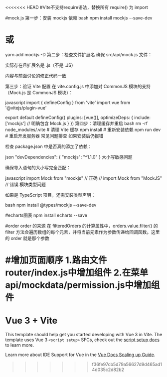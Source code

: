 <<<<<<< HEAD
#Vite不支持require语法，替换所有 require() 为 import

#mock.js
第一步：安装 mockjs 依赖
bash
npm install mockjs --save-dev
# 或
yarn add mockjs -D
第二步：检查文件扩展名
确保 src/api/mock.js 文件：

实际存在且扩展名是 .js（不是 .JS）

内容与前面讨论的修正代码一致

第三步：验证 Vite 配置
在 vite.config.js 中添加对 CommonJS 模块的支持（Mock.js 是 CommonJS 模块）：

javascript
import { defineConfig } from 'vite'
import vue from '@vitejs/plugin-vue'

export default defineConfig({
  plugins: [vue()],
  optimizeDeps: {
    include: ['mockjs'] // 明确包含 Mock.js
  }
})
第四步：清理缓存并重启
bash
rm -rf node_modules/.vite  # 清理 Vite 缓存
npm install               # 重新安装依赖
npm run dev              # 重启开发服务器
常见问题排查
如果安装后仍报错

检查 package.json 中是否真的添加了依赖：

json
"devDependencies": {
  "mockjs": "^1.1.0"
}
大小写敏感问题

确保导入语句的大小写完全匹配：

javascript
import Mock from "mockjs" // 正确
// import Mock from "MockJS" // 错误
模块类型问题

如果是 TypeScript 项目，还需安装类型声明：

bash
npm install @types/mockjs --save-dev

#echarts图表
npm install echarts --save

#order
order 的来源
在 filteredOrders 的计算属性中，orders.value.filter() 的 filter 方法会遍历数组的每个元素，并将当前元素作为参数传递给回调函数。这里的 order 就是那个参数

#增加页面顺序
1.路由文件router/index.js中增加组件
2.在菜单api/mockdata/permission.js中增加组件
=======
# Vue 3 + Vite

This template should help get you started developing with Vue 3 in Vite. The template uses Vue 3 `<script setup>` SFCs, check out the [script setup docs](https://v3.vuejs.org/api/sfc-script-setup.html#sfc-script-setup) to learn more.

Learn more about IDE Support for Vue in the [Vue Docs Scaling up Guide](https://vuejs.org/guide/scaling-up/tooling.html#ide-support).
>>>>>>> f36fe97cb5d79a56627d9d465ad14d035c2d82b2
